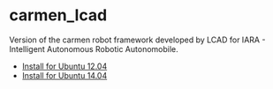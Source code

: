 # carmen_lcad
Version of the carmen robot framework developed by LCAD for IARA - Intelligent Autonomous Robotic Autonomobile.

- [Install for Ubuntu 12.04](http://www.lcad.inf.ufes.br/wiki/index.php/Instala%C3%A7%C3%A3o_Carmen_para_Ubuntu_12.04.3)
- [Install for Ubuntu 14.04](https://github.com/LCAD-UFES/carmen_lcad/wiki/Installing-Carmen-LCAD)


